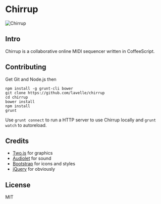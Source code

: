 # Chirrup

![Chirrup](http://f.cl.ly/items/032B0v1o40093D3n1t19/bird.png "Chirrup")

## Intro

Chirrup is a collaborative online MIDI sequencer written in CoffeeScript.

## Contributing

Get Git and Node.js then

```
npm install -g grunt-cli bower
git clone https://github.com/lavelle/chirrup
cd chirrup
bower install
npm install
grunt
```

Use `grunt connect` to run a HTTP server to use Chirrup locally and `grunt watch` to autoreload.

## Credits

- [Two.js][1] for graphics
- [Audiolet][2] for sound
- [Bootstrap][3] for icons and styles
- [jQuery][4] for obviously

[1]: http://jonobr1.github.io/two.js/
[2]: http://oampo.github.io/Audiolet/
[3]: http://getbootstrap.com/
[4]: http://jquery.com/

## License

MIT
